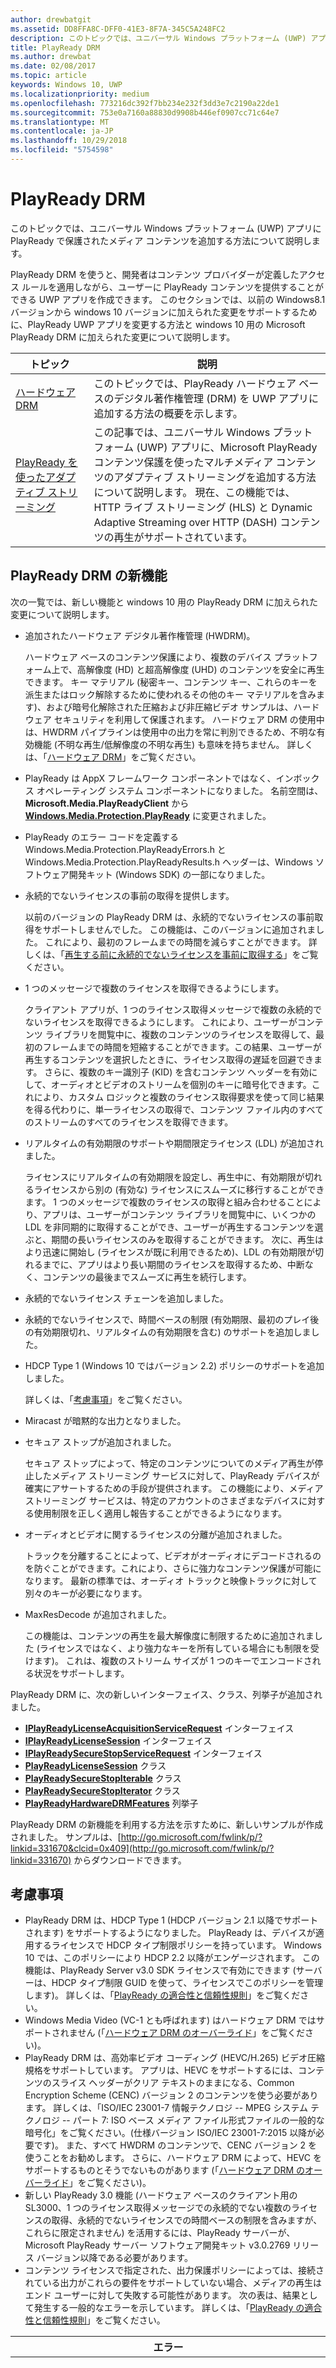```yaml
---
author: drewbatgit
ms.assetid: DD8FFA8C-DFF0-41E3-8F7A-345C5A248FC2
description: このトピックでは、ユニバーサル Windows プラットフォーム (UWP) アプリに PlayReady で保護されたメディア コンテンツを追加する方法について説明します。
title: PlayReady DRM
ms.author: drewbat
ms.date: 02/08/2017
ms.topic: article
keywords: Windows 10, UWP
ms.localizationpriority: medium
ms.openlocfilehash: 773216dc392f7bb234e232f3dd3e7c2190a22de1
ms.sourcegitcommit: 753e0a7160a88830d9908b446ef0907cc71c64e7
ms.translationtype: MT
ms.contentlocale: ja-JP
ms.lasthandoff: 10/29/2018
ms.locfileid: "5754598"
---
```

# <a name="playready-drm"></a>PlayReady DRM



このトピックでは、ユニバーサル Windows プラットフォーム (UWP) アプリに PlayReady で保護されたメディア コンテンツを追加する方法について説明します。

PlayReady DRM を使うと、開発者はコンテンツ プロバイダーが定義したアクセス ルールを適用しながら、ユーザーに PlayReady コンテンツを提供することができる UWP アプリを作成できます。 このセクションでは、以前の Windows8.1 バージョンから windows 10 バージョンに加えられた変更をサポートするために、PlayReady UWP アプリを変更する方法と windows 10 用の Microsoft PlayReady DRM に加えられた変更について説明します。
 
| トピック                                                                     | 説明                                                                                                                                                                                                                                                                             |
|---------------------------------------------------------------------------|-----------------------------------------------------------------------------------------------------------------------------------------------------------------------------------------------------------------------------------------------------------------------------------------|
| [ハードウェア DRM](hardware-drm.md)                                           | このトピックでは、PlayReady ハードウェア ベースのデジタル著作権管理 (DRM) を UWP アプリに追加する方法の概要を示します。                                                                                                                                                                 |
| [PlayReady を使ったアダプティブ ストリーミング](adaptive-streaming-with-playready.md) | この記事では、ユニバーサル Windows プラットフォーム (UWP) アプリに、Microsoft PlayReady コンテンツ保護を使ったマルチメディア コンテンツのアダプティブ ストリーミングを追加する方法について説明します。 現在、この機能では、HTTP ライブ ストリーミング (HLS) と Dynamic Adaptive Streaming over HTTP (DASH) コンテンツの再生がサポートされています。 |

## <a name="whats-new-in-playready-drm"></a>PlayReady DRM の新機能

次の一覧では、新しい機能と windows 10 用の PlayReady DRM に加えられた変更について説明します。

-   追加されたハードウェア デジタル著作権管理 (HWDRM)。

    ハードウェア ベースのコンテンツ保護により、複数のデバイス プラットフォーム上で、高解像度 (HD) と超高解像度 (UHD) のコンテンツを安全に再生できます。 キー マテリアル (秘密キー、コンテンツ キー、これらのキーを派生またはロック解除するために使われるその他のキー マテリアルを含みます)、および暗号化解除された圧縮および非圧縮ビデオ サンプルは、ハードウェア セキュリティを利用して保護されます。 ハードウェア DRM の使用中は、HWDRM パイプラインは使用中の出力を常に判別できるため、不明な有効機能 (不明な再生/低解像度の不明な再生) も意味を持ちません。 詳しくは、「[ハードウェア DRM](hardware-drm.md)」をご覧ください。

-   PlayReady は AppX フレームワーク コンポーネントではなく、インボックス オペレーティング システム コンポーネントになりました。 名前空間は、**Microsoft.Media.PlayReadyClient** から [**Windows.Media.Protection.PlayReady**](https://msdn.microsoft.com/library/windows/apps/dn986454) に変更されました。
-   PlayReady のエラー コードを定義する Windows.Media.Protection.PlayReadyErrors.h と Windows.Media.Protection.PlayReadyResults.h ヘッダーは、Windows ソフトウェア開発キット (Windows SDK) の一部になりました。
-   永続的でないライセンスの事前の取得を提供します。

    以前のバージョンの PlayReady DRM は、永続的でないライセンスの事前取得をサポートしませんでした。 この機能は、このバージョンに追加されました。 これにより、最初のフレームまでの時間を減らすことができます。 詳しくは、「[再生する前に永続的でないライセンスを事前に取得する](#proactively-acquire-a-non-persistent-license-before-playback)」をご覧ください。

-   1 つのメッセージで複数のライセンスを取得できるようにします。

    クライアント アプリが、1 つのライセンス取得メッセージで複数の永続的でないライセンスを取得できるようにします。 これにより、ユーザーがコンテンツ ライブラリを閲覧中に、複数のコンテンツのライセンスを取得して、最初のフレームまでの時間を短縮することができます。この結果、ユーザーが再生するコンテンツを選択したときに、ライセンス取得の遅延を回避できます。 さらに、複数のキー識別子 (KID) を含むコンテンツ ヘッダーを有効にして、オーディオとビデオのストリームを個別のキーに暗号化できます。これにより、カスタム ロジックと複数のライセンス取得要求を使って同じ結果を得る代わりに、単一ライセンスの取得で、コンテンツ ファイル内のすべてのストリームのすべてのライセンスを取得できます。

-   リアルタイムの有効期限のサポートや期間限定ライセンス (LDL) が追加されました。

    ライセンスにリアルタイムの有効期限を設定し、再生中に、有効期限が切れるライセンスから別の (有効な) ライセンスにスムーズに移行することができます。 1 つのメッセージで複数のライセンスの取得と組み合わせることにより、アプリは、ユーザーがコンテンツ ライブラリを閲覧中に、いくつかの LDL を非同期的に取得することができ、ユーザーが再生するコンテンツを選ぶと、期間の長いライセンスのみを取得することができます。 次に、再生はより迅速に開始し (ライセンスが既に利用できるため)、LDL の有効期限が切れるまでに、アプリはより長い期間のライセンスを取得するため、中断なく、コンテンツの最後までスムーズに再生を続行します。

-   永続的でないライセンス チェーンを追加しました。
-   永続的でないライセンスで、時間ベースの制限 (有効期限、最初のプレイ後の有効期限切れ、リアルタイムの有効期限を含む) のサポートを追加しました。
-   HDCP Type 1 (Windows 10 ではバージョン 2.2) ポリシーのサポートを追加しました。

    詳しくは、「[考慮事項](#things-to-consider)」をご覧ください。

-   Miracast が暗黙的な出力となりました。
-   セキュア ストップが追加されました。

    セキュア ストップによって、特定のコンテンツについてのメディア再生が停止したメディア ストリーミング サービスに対して、PlayReady デバイスが確実にアサートするための手段が提供されます。 この機能により、メディア ストリーミング サービスは、特定のアカウントのさまざまなデバイスに対する使用制限を正しく適用し報告することができるようになります。

-   オーディオとビデオに関するライセンスの分離が追加されました。

    トラックを分離することによって、ビデオがオーディオにデコードされるのを防ぐことができます。これにより、さらに強力なコンテンツ保護が可能になります。 最新の標準では、オーディオ トラックと映像トラックに対して別々のキーが必要になります。

-   MaxResDecode が追加されました。

    この機能は、コンテンツの再生を最大解像度に制限するために追加されました (ライセンスではなく、より強力なキーを所有している場合にも制限を受けます)。 これは、複数のストリーム サイズが 1 つのキーでエンコードされる状況をサポートします。

PlayReady DRM に、次の新しいインターフェイス、クラス、列挙子が追加されました。

-   [**IPlayReadyLicenseAcquisitionServiceRequest**](https://msdn.microsoft.com/library/windows/apps/dn986077) インターフェイス
-   [**IPlayReadyLicenseSession**](https://msdn.microsoft.com/library/windows/apps/dn986080) インターフェイス
-   [**IPlayReadySecureStopServiceRequest**](https://msdn.microsoft.com/library/windows/apps/dn986090) インターフェイス
-   [**PlayReadyLicenseSession**](https://msdn.microsoft.com/library/windows/apps/dn986309) クラス
-   [**PlayReadySecureStopIterable**](https://msdn.microsoft.com/library/windows/apps/dn986371) クラス
-   [**PlayReadySecureStopIterator**](https://msdn.microsoft.com/library/windows/apps/dn986375) クラス
-   [**PlayReadyHardwareDRMFeatures**](https://msdn.microsoft.com/library/windows/apps/dn986265) 列挙子

PlayReady DRM の新機能を利用する方法を示すために、新しいサンプルが作成されました。 サンプルは、[http://go.microsoft.com/fwlink/p/?linkid=331670&clcid=0x409](http://go.microsoft.com/fwlink/p/?linkid=331670) からダウンロードできます。

## <a name="things-to-consider"></a>考慮事項

-   PlayReady DRM は、HDCP Type 1 (HDCP バージョン 2.1 以降でサポートされます) をサポートするようになりました。 PlayReady は、デバイスが適用するライセンスで HDCP タイプ制限ポリシーを持っています。 Windows 10 では、このポリシーにより HDCP 2.2 以降がエンゲージされます。 この機能は、PlayReady Server v3.0 SDK ライセンスで有効にできます (サーバーは、HDCP タイプ制限 GUID を使って、ライセンスでこのポリシーを管理します)。 詳しくは、「[PlayReady の適合性と信頼性規則](http://www.microsoft.com/playready/licensing/compliance/)」をご覧ください。
-   Windows Media Video (VC-1 とも呼ばれます) はハードウェア DRM ではサポートされません (「[ハードウェア DRM のオーバーライド](hardware-drm.md#override-hardware-drm)」をご覧ください)。
-   PlayReady DRM は、高効率ビデオ コーディング (HEVC/H.265) ビデオ圧縮規格をサポートしています。 アプリは、HEVC をサポートするには、コンテンツのスライス ヘッダーがクリア テキストのままになる、Common Encryption Scheme (CENC) バージョン 2 のコンテンツを使う必要があります。 詳しくは、「ISO/IEC 23001-7 情報テクノロジ -- MPEG システム テクノロジ -- パート 7: ISO ベース メディア ファイル形式ファイルの一般的な暗号化」をご覧ください。(仕様バージョン ISO/IEC 23001-7:2015 以降が必要です)。 また、すべて HWDRM のコンテンツで、CENC バージョン 2 を使うことをお勧めします。 さらに、ハードウェア DRM によって、HEVC をサポートするものとそうでないものがあります (「[ハードウェア DRM のオーバーライド](hardware-drm.md#override-hardware-drm)」をご覧ください)。
-   新しい PlayReady 3.0 機能 (ハードウェア ベースのクライアント用の SL3000、1 つのライセンス取得メッセージでの永続的でない複数のライセンスの取得、永続的でないライセンスでの時間ベースの制限を含みますが、これらに限定されません) を活用するには、PlayReady サーバーが、Microsoft PlayReady サーバー ソフトウェア開発キット v3.0.2769 リリース バージョン以降である必要があります。
-   コンテンツ ライセンスで指定された、出力保護ポリシーによっては、接続されている出力がこれらの要件をサポートしていない場合、メディアの再生はエンド ユーザーに対して失敗する可能性があります。 次の表は、結果として発生する一般的なエラーを示しています。 詳しくは、「[PlayReady の適合性と信頼性規則](http://www.microsoft.com/playready/licensing/compliance/)」をご覧ください。

| エラー                                                   | 値      | 説明                                                                                                                                                                                                                                                                                                                                                                                                                                                                                                 |
|---------------------------------------------------------|------------|-------------------------------------------------------------------------------------------------------------------------------------------------------------------------------------------------------------------------------------------------------------------------------------------------------------------------------------------------------------------------------------------------------------------------------------------------------------------------------------------------------------|
| ERROR\_GRAPHICS\_OPM\_OUTPUT\_DOES\_NOT\_SUPPORT\_HDCP  | 0xC0262513 | ライセンスの出力保護ポリシーでは、モニターが HDCP をエンゲージする必要がありますが、HDCP をエンゲージできませんでした。                                                                                                                                                                                                                                                                                                                                                                                              |
| MF\_E\_POLICY\_UNSUPPORTED                              | 0xC00D7159 | ライセンスの出力保護ポリシーでは、モニターが HDCP Type 1 をエンゲージする必要がありますが、HDCP Type 1 をエンゲージできませんでした。                                                                                                                                                                                                                                                                                                                                                                                |
| DRM\_E\_TEE\_OUTPUT\_PROTECTION\_REQUIREMENTS\_NOT\_MET | 0x8004CD22 | このエラー コードは、ハードウェア DRM で実行されている場合にのみ発生します。 ライセンスの出力保護ポリシーでは、モニターが HDCP をエンゲージするか、コンテンツの実質的な解像度を減らす必要がありますが、ハードウェア DRM はコンテンツの解像度の減少をサポートしていないため、HDCP をエンゲージできず、コンテンツの実質的な解像度を減らすことができませんでした。 ソフトウェア DRM で、コンテンツは再生されます。 「[ハードウェア DRM を使うための考慮事項](hardware-drm.md#considerations-for-using-hardware-drm)」をご覧ください。 |
| ERROR\_GRAPHICS\_OPM\_NOT\_SUPPORTED                    | 0xc0262500 | グラフィックス ドライバーは、出力保護をサポートしていません。 たとえば、モニターが VGA 経由で接続されているか、デジタル出力用の適切なグラフィックス ドライバーがインストールされていません。 後者の場合、インストールされている一般的なドライバーは Microsoft ベーシック ディスプレイ アダプターであり、適切なグラフィックス ドライバーをインストールすることで、問題が解決されます。                                                                                                                                                  |

## <a name="output-protection"></a>出力保護

次のセクションでは、PlayReady ライセンスの出力保護ポリシーを用いて Windows 10 用の PlayReady DRM を使用する場合の動作について説明します。

PlayReady DRM でサポートされる出力保護レベルは、**Microsoft PlayReady の拡張可能なメディア使用権仕様**に記載されています。 このドキュメントは、PlayReady ライセンス製品に付属しているドキュメント パッケージに含まれています。

> [!NOTE]
> ライセンス サーバーで設定できる出力保護レベルの許容値は、[PlayReady の適合性規則](https://www.microsoft.com/playready/licensing/compliance/)に準拠します。

PlayReady DRM では、PlayReady の適合性規則で指定された出力コネクタ上でのみ出力保護ポリシーを使用してコンテンツを再生できます。 PlayReady の適合性規則で指定された出力コネクタの条件について詳しくは、[PlayReady の適合性と信頼性規則の定義済みの条件](https://www.microsoft.com/playready/licensing/compliance/)をご覧ください

このセクションは、主に Windows 10 用の PlayReady DRM と、一部の Windows クライアントでも利用できる Windows 10 用の PlayReady ハードウェア DRM を使用した出力保護シナリオについて扱います。 PlayReady HWDRM を使用すると、すべての出力保護は Windows TEE 実装内から適用されます ([ハードウェア DRM](hardware-drm.md) をご覧ください)。 このため、PlayReady SWDRM (ソフトウェア DRM) を使用する場合とは一部の動作が異なります。

* 未圧縮デジタル ビデオ用の出力保護レベル (OPL) 270 のサポート。Windows 10 用の PlayReady HWDRM では解像度の低下がサポートされず、HDCP (高帯域幅デジタル コンテンツ保護) がエンゲージされます。 HWDRM の高解像度コンテンツには、270 を超える OPL をお勧めします (ただし、必須ではありません)。 さらに、ライセンス (HDCP バージョン 2.2 以降) で HDCP タイプ制限を設定する必要があります。
* SWDRM とは異なり、HWDRM を使用すると、出力の保護は最も能力の低いモニターに基づいてすべてのモニターに適用されます。 たとえば、ユーザーが 2 台のモニターを接続していて、1 台が HDCP をサポートし、もう 1 台がサポートしていない場合、HDCP をサポートするモニターでコンテンツがレンダリングされているのみの場合でも、ライセンスに HDCP が必要な場合、再生は失敗します。 SWDRM では、HDCP をサポートされているモニターにレンダリングされているのみの場合、コンテンツは再生されます。
* コンテンツのキーとライセンスで、次の条件が満たされていない限り、HWDRM はクライアントで使用され、安全であることが保証されません。
    * ビデオのコンテンツ キーに使われるライセンスには、最低限のセキュリティ レベルとして 3000 が必要です。
    * オーディオは、ビデオとは異なるコンテンツ キーに暗号化される必要があります。また、オーディオに使われるライセンスには、最低限のセキュリティ レベルとして 2000 が必要です。 または、オーディオをプレーン テキストのままにすることもできます。
* すべての SWDRM のシナリオでは、オーディオやビデオのコンテンツ キーに使用される PlayReady ライセンスの最低限のセキュリティ レベルが 2000 以下である必要があります。

### <a name="output-protection-levels"></a>出力保護レベル

次の表では、PlayReady ライセンスのさまざまな OPL 間のマッピングと、Windows 10 用の PlayReady DRM でそれらを適用する方法の概要を示します。

#### <a name="video"></a>ビデオ

<table>
    <tr>
        <th rowspan="2">OPL</th>
        <th>圧縮デジタル ビデオ</th>
        <th colspan="2">未圧縮デジタル ビデオ</th>
        <th>アナログ テレビ</th>
    </tr>
    <tr>
        <th>任意</th>
        <th colspan="2">HDMI、DVI、DisplayPort、MHL</th>
        <th>コンポジット、コンポーネント</th>
    </tr>
    <tr>
        <th>100</th>
        <td rowspan="6">該当なし。\*</td>
        <td colspan="2">コンテンツが渡されます。</td>
        <td>コンテンツが渡されます。</td>
    </tr>
    <tr>
        <th>150</th>
        <td colspan="2" rowspan="2">該当なし。\*</td>
        <td>CGMS-A CopyNever がエンゲージされている場合、または CGMS-A をエンゲージできない場合に、コンテンツが渡されます。</td>
    </tr>
    <tr>
        <th>200</th>
        <td>CGMS-A CopyNever がエンゲージされている場合に、コンテンツが渡されます。</td>
    </tr>
    <tr>
        <th>250</th>
        <td colspan="2">HDCP に対するエンゲージを試みますが、結果にかかわらずコンテンツが渡されます。</td>
        <td rowspan="5">該当なし。\*</td>
    </tr>
    <tr>
        <th>270</th>
        <td><b>SWDRM</b>: HDCP のエンゲージを試みます。 HDCP をエンゲージできない場合、PC は 1 フレームあたりの有効な解像度を 520,000 ピクセルに制限し、コンテンツが渡されます。</td>
        <td><b>HWDRM</b>: HDCP を使用してコンテンツが渡されます。 HDCP をエンゲージできない場合、HDMI ポートと DVI ポートでの再生はブロックされます</td>
    </tr>
    <tr>
        <th>300</th>
        <td colspan="2">
            <p>
                **HDCP のタイプ制限が定義されていない場合:** HDCP でコンテンツを渡されます。 HDCP をエンゲージできない場合、HDMI ポートと DVI ポートでの再生はブロックされます。
            </p>
            <p>
                **HDCP のタイプ制限が定義されている場合**: HDCP 2.2 でコンテンツが渡され、コンテンツ ストリーム タイプが 1 に設定されます。 HDCP をエンゲージできない、またはコンテンツ ストリーム タイプを 1 に設定できない場合、HDMI ポートと DVI ポートでの再生はブロックされます。
            </p>
        </td>
    </tr>
    <tr>
        <th>400</th>
        <td rowspan="2">Windows 10 では、後続の OPL 値に関わらず、圧縮デジタル ビデオ コンテンツが出力に渡されることはありません。 圧縮デジタル ビデオ コンテンツについて詳しくは、<a href="https://www.microsoft.com/playready/licensing/compliance/">PlayReady 製品の適合規則</a>をご覧ください。</td>
        <td colspan="2" rowspan="2">該当なし。\*</td>
    </tr>
    <tr>
        <th>500</th>
    </tr>
</table>
<br/>

\* 出力保護レベルの値の中には、ライセンス サーバーによって設定できないものもあります。 詳しくは、「[PlayReady の適合性規則](https://www.microsoft.com/playready/licensing/compliance/)」をご覧ください。

#### <a name="audio"></a>オーディオ

<table>
    <tr>
        <th rowspan="2">OPL</th>
        <th>圧縮デジタル オーディオ</th>
        <th>未圧縮デジタル オーディオ</th>
        <th>アナログまたは USB オーディオ</th>
    </tr>
    <tr>
        <th>HDMI、DisplayPort、MHL</th>
        <th>HDMI、DisplayPort、MHL</th>
        <th>任意</th>
    </tr>
    <tr>
        <th>100</th>
        <td rowspan="3">コンテンツが渡されます。</td>
        <td>コンテンツが渡されます。</td>
        <td rowspan="5">コンテンツが渡されます。</td>
    </tr>
    <tr>
        <th>150</th>
        <td rowspan="4">コンテンツは渡されません。</td>
    </tr>
    <tr>
        <th>200</th>
    </tr>
    <tr>
        <th>250</th>
        <td>HDMI、DisplayPort、または MHL で HDCP がエンゲージされている場合、または SCMS がエンゲージされて CopyNever に設定されている場合、コンテンツが渡されます。</td>
    </tr>
    <tr>
        <th>300</th>
        <td>HDMI、DisplayPort、または MHL で HDCP がエンゲージされている場合にコンテンツが渡されます。</td>
    </tr>
</table>
<br/>

### <a name="miracast"></a>Miracast

PlayReady DRM では、HDCP 2.0 以降がエンゲージされるとすぐに Miracast 出力を通じてコンテンツを再生できます。 ただし、Windows 10 では Miracast は*デジタル*出力と見なされます。 Miracast シナリオについて詳しくは、[PlayReady の適合規則](https://www.microsoft.com/playready/licensing/compliance/)をご覧ください。 次の表に、PlayReady ライセンスのさまざまな OPL 間のマッピングと、PlayReady DRM でそれらを Miracast 出力に適用する方法について、概要を示します。

<table>
    <tr>
        <th>OPL</th>
        <th>圧縮デジタル オーディオ</th>
        <th>未圧縮デジタル オーディオ</th>
        <th>圧縮デジタル ビデオ</th>
        <th>未圧縮デジタル ビデオ</th>
    </tr>
    <tr>
        <th>100</th>
        <td rowspan="4">HDCP 2.0 以降がエンゲージされている場合はコンテンツが渡されます。 エンゲージできない場合はコンテンツが渡されません。</td>
        <td>HDCP 2.0 以降がエンゲージされている場合はコンテンツが渡されます。 エンゲージできない場合はコンテンツが渡されません。</td>
        <td rowspan="6">該当なし。\*</td>
        <td>HDCP 2.0 以降がエンゲージされている場合はコンテンツが渡されます。 エンゲージできない場合はコンテンツが渡されません。</td>
    </tr>
    <tr>
        <th>150</th>
        <td rowspan="3">コンテンツは渡されません。</td>
        <td rowspan="2">該当なし。\*</td>
    </tr>
    <tr>
        <th>200</th>
    </tr>
    <tr>
        <th>250</th>
        <td rowspan="2">HDCP 2.0 以降がエンゲージされている場合はコンテンツが渡されます。 エンゲージできない場合はコンテンツが渡されません。</td>
    </tr>
    <tr>
        <th>270</th>
        <td colspan="2">該当なし。\*</td>
    </tr>
    <tr>
        <th>300</th>
        <td>HDCP 2.0 以降がエンゲージされている場合はコンテンツが渡されます。 エンゲージできない場合はコンテンツが渡されません。</td>
        <td>コンテンツは渡されません。</td>
        <td>
            <p>
                **HDCP のタイプ制限が定義されていない場合:** HDCP 2.0 以降がエンゲージされている場合はコンテンツが渡されます。 エンゲージできない場合はコンテンツが渡されません。
            </p>
            <p>
                **HDCP のタイプ制限が定義されている場合:** HDCP 2.2 でコンテンツが渡され、コンテンツ ストリーム タイプが 1 に設定されます。 HDCP をエンゲージできない場合、またはコンテンツ ストリーム タイプを 1 に設定できない場合、コンテンツは渡されません。
            </p>        
        </td>
    </tr>
    <tr>
        <th>400</th>
        <td rowspan="2" colspan="2">該当なし。\*</td>
        <td rowspan="2">Windows 10 では、後続の OPL 値に関わらず、圧縮デジタル ビデオ コンテンツが出力に渡されることはありません。 圧縮デジタル ビデオ コンテンツについて詳しくは、<a href="https://www.microsoft.com/playready/licensing/compliance/">PlayReady 製品の適合規則</a>をご覧ください。</td>
        <td rowspan="2">該当なし。\*</td>
    </tr>
    <tr>
        <th>500</th>
    </tr>
</table>
<br/>

\* 出力保護レベルの値の中には、ライセンス サーバーによって設定できないものもあります。 詳しくは、「[PlayReady の適合性規則](https://www.microsoft.com/playready/licensing/compliance/)」をご覧ください。

### <a name="additional-explicit-output-restrictions"></a>その他の明示的な出力制限

次の表では、明示的なデジタル ビデオ出力保護の制限に関する Windows 10 用の PlayReady DRM の実装を説明します。

<table>
    <tr>
        <th>シナリオ</th>
        <th>GUID</th>
        <th>条件</th>
        <th>結果</th>
    </tr>
    <tr>
        <th>有効な解像度の最大のデコード サイズ</th>
        <td>9645E831-E01D-4FFF-8342-0A720E3E028F</td>
        <td>接続された出力: デジタル ビデオ出力、Miracast、HDMI、DVI など</td>
        <td>
            <p>
                次のいずれかに制限される場合にコンテンツが渡されます。  
            </p>
            <ul>
                <li>(a) フレームの幅が最大フレーム幅以下で (ピクセル単位)、フレームの高さが最大フレーム高以下 (ピクセル単位)</li>
                <li>(b) フレームの高さが最大フレーム幅以下で (ピクセル単位)、フレームの幅が最大フレーム高以下 (ピクセル単位)</li>
            </ul>                   
        </td>
    </tr>
    <tr>
        <th>HDCP タイプの制限</th>
        <td>ABB2C6F1-E663-4625-A945-972D17B231E7</td>
        <td>接続された出力: デジタル ビデオ出力、Miracast、HDMI、DVI など</td>
        <td>HDCP 2.2 でコンテンツが渡され、コンテンツ ストリーム タイプが 1 に設定されます。 HDCP 2.2 をエンゲージできない場合、またはコンテンツ ストリーム タイプを 1 に設定できない場合、コンテンツは渡されません。 未圧縮デジタル ビデオ出力の保護レベルに 271 以上の値が指定されている必要もあります。</td>
    </tr>
</table>
<br/>

次の表では、明示的なアナログ ビデオ出力保護の制限に関する Windows 10 用の PlayReady DRM の実装を説明します。

<table>
    <tr>
        <th>シナリオ</th>
        <th>GUID</th>
        <th>条件</th>
        <th colspan="2">結果</th>
    </tr>
    <tr>
        <th>アナログ コンピューター モニター</th>
        <td>D783A191-E083-4BAF-B2DA-E69F910B3772</td>
        <td>接続された出力: VGA、DVI&ndash;アナログなど</td>
        <td><b>SWDRM:</b> PC は有効な解像度を 1 フレームあたり 520,000 epx に制限し、コンテンツが渡されます。</td>
        <td><b>HWDRM:</b> コンテンツは渡されません。</td>
    </tr>
    <tr>
        <th>アナログ コンポーネント</th>
        <td>811C5110-46C8-4C6E-8163-C0482A15D47E</td>
        <td>接続された出力: コンポーネント</td>
        <td><b>SWDRM:</b> PC は有効な解像度を 1 フレームあたり 520,000 epx に制限し、コンテンツが渡されます。</td>
        <td><b>HWDRM:</b> コンテンツは渡されません。</td>
    </tr>
    <tr>
        <th rowspan="2">アナログ テレビ出力</th>
        <td>2098DE8D-7DDD-4BAB-96C6-32EBB6FABEA3</td>
        <td>アナログ テレビの OPL が 151 未満</td>
        <td colspan="2">CGMS-A がエンゲージされる必要があります。</td>
    </tr>
    <tr>
        <td>225CD36F-F132-49EF-BA8C-C91EA28E4369</td>
        <td>アナログ テレビ OPL は 101 未満で、ライセンスには 2098DE8D-7DDD-4BAB-96C6-32EBB6FABEA3 が含まれません。</td>
        <td colspan="2">CGMS-A のエンゲージが試行される必要はありますが、結果にかかわらずコンテンツが再生される可能性があります。</td>
    </tr>
    <tr>
        <th>自動ゲイン制御とカラー ストライプ</th>
        <td>C3FD11C6-F8B7-4D20-B008-1DB17D61F2DA</td>
        <td>520,000 ピクセル以下の解像度でコンテンツがアナログ TV 出力に渡される場合</td>
        <td colspan="2">解像度が 520,000 ピクセル未満のコンポーネント ビデオおよび PAL モードには自動ゲイン制御のみが設定され、解像度が 520,000 ピクセル未満の NTSC には自動ゲイン制御とカラー ストライプ情報が設定されます。これについては、適合規則のテーブル 3.5.7.3 に 記載されています。</td>
    </tr>
    <tr>
        <th>デジタルのみの出力</th>
        <td>760AE755-682A-41E0-B1B3-DCDF836A7306</td>
        <td>接続されている出力がアナログ</td>
        <td colspan="2">コンテンツは渡されません</td>
    </tr>
</table>
<br/>

> [!NOTE]
> "Mini DisplayPort to VGA" のようなアダプター ドングルを再生に使用する場合、Windows 10 ではその出力はデジタル ビデオ出力と見なされ、アナログ ビデオ ポリシーが適用されません。

次の表では、他の状況で再生を可能にする Windows 10 用の PlayReady DRM 実装について説明します。

<table>
    <tr>
        <th>シナリオ</th>
        <th>GUID</th>
        <th>条件</th>
        <th colspan="2">結果</th>
    </tr>
    <tr>
        <th>不明な出力</th>
        <td>786627D8-C2A6-44BE-8F88-08AE255B01A7</td>
        <td>出力を適切に特定できない場合、またはグラフィックス ドライバーで OPM を確立できない場合</td>
        <td><b>SWDRM:</b> コンテンツが渡されます。</td>
        <td><b>HWDRM:</b> コンテンツは渡されません。</td>
    </tr>
    <tr>
        <th>制限のある不明な出力</th>
        <td>B621D91F-EDCC-4035-8D4B-DC71760D43E9</td>
        <td>出力を適切に特定できない場合、またはグラフィックス ドライバーで OPM を確立できない場合</td>
        <td><b>SWDRM:</b> PC は有効な解像度を 1 フレームあたり 520,000 epx に制限し、コンテンツが渡されます。</td>
        <td><b>HWDRM:</b> コンテンツは渡されません。</td>
    </tr>
</table>
<br/>

## <a name="prerequisites"></a>前提条件

PlayReady で保護された UWP アプリの作成を開始する前に、次のソフトウェアがシステムにインストールされている必要があります。

-   Windows 10。
-   UWP アプリの PlayReady DRM の任意のサンプルをコンパイルするが場合、は、Microsoft Visual Studio2015 を使用する必要がありますか、後で、サンプルをコンパイルします。 任意の Windows8.1 ストア アプリ用の PlayReady DRM のサンプルをコンパイルするのに Microsoft Visual Studio2013 を引き続き使用できます。

<!--This is no longer available-->
<!--If you are planning to play back MPEG-2/H.262 content on your app, you must also download and install [Windows 8.1 Media Center Pack](http://go.microsoft.com/fwlink/p/?LinkId=626876).-->

## <a name="playready-uwp-app-migration-guide"></a>PlayReady UWP アプリの移行ガイド

このセクションには、既にある PlayReady Windows 8.x ストア アプリを windows 10 に移行する方法に関する情報が含まれます。

Windows 10 の PlayReady UWP アプリの名前空間は、 **Microsoft.Media.PlayReadyClient**から[**Windows.Media.Protection.PlayReady**](https://msdn.microsoft.com/library/windows/apps/dn986454)に変更されました。 つまり、コード内で以前の名前空間を探し、新しい名前空間に置き換える必要があります。 winmd ファイルは、引き続き参照されます。 Windows 10 オペレーティング システムで windows.media.winmd の一部です。 TH の Windows SDK の一部として、windows.winmd に含まれています。 winmd ファイルは、UWP では、windows.foundation.univeralappcontract.winmd で参照されます。

PlayReady で保護された高解像度 (HD) コンテンツ (1080p) および超高解像度 (UHD) コンテンツを再生するには、PlayReady ハードウェア DRM を実装する必要があります。 PlayReady ハードウェア DRM を実装する方法について詳しくは、「[ハードウェア DRM](hardware-drm.md)」をご覧ください。

一部のコンテンツは、ハードウェア DRM ではサポートされません。 ハードウェア DRM の無効化とソフトウェア DRM の有効化について詳しくは、「[ハードウェア DRM のオーバーライド](hardware-drm.md#override-hardware-drm)」をご覧ください。

メディア保護マネージャーについては、コードに次の設定を必ず含めてください (まだ含まれていない場合)。

```cs
var mediaProtectionManager = new Windows.Media.Protection.MediaProtectionManager();

mediaProtectionManager.Properties["Windows.Media.Protection.MediaProtectionSystemId"] = 
             '{F4637010-03C3-42CD-B932-B48ADF3A6A54}'
var cpsystems = new Windows.Foundation.Collections.PropertySet();
cpsystems["{F4637010-03C3-42CD-B932-B48ADF3A6A54}"] = 
                "Windows.Media.Protection.PlayReady.PlayReadyWinRTTrustedInput";
mediaProtectionManager.Properties["Windows.Media.Protection.MediaProtectionSystemIdMapping"] = cpsystems;

mediaProtectionManager.Properties["Windows.Media.Protection.MediaProtectionContainerGuid"] = 
                "{9A04F079-9840-4286-AB92-E65BE0885F95}";
```

## <a name="proactively-acquire-a-non-persistent-license-before-playback"></a>再生する前に永続的でないライセンスを事前に取得する

このセクションでは、再生を開始する前に、永続的でないライセンスを事前に取得する方法について説明します。

以前のバージョンの PlayReady DRM では、永続的でないライセンスは、再生中のみ反応的に取得できました。 このバージョンでは、再生を開始する前に、永続的でないライセンスを事前に取得することができます。

1.  永続的でないライセンスを格納できる再生セッションを事前に作成します。 例:

    ```cs
    var cpsystems = new Windows.Foundation.Collections.PropertySet();       
    cpsystems["{F4637010-03C3-42CD-B932-B48ADF3A6A54}"] = "Windows.Media.Protection.PlayReady.PlayReadyWinRTTrustedInput"; // PlayReady

    var pmpSystemInfo = new Windows.Foundation.Collections.PropertySet();
    pmpSystemInfo["Windows.Media.Protection.MediaProtectionSystemId"] = "{F4637010-03C3-42CD-B932-B48ADF3A6A54}";
    pmpSystemInfo["Windows.Media.Protection.MediaProtectionSystemIdMapping"] = cpsystems;
    var pmpServer = new Windows.Media.Protection.MediaProtectionPMPServer( pmpSystemInfo );
    ```

2.  その再生セッションをライセンス取得クラスに結び付けます。 例:

    ```cs
    var licenseSessionProperties = new Windows.Foundation.Collections.PropertySet();
    licenseSessionProperties["Windows.Media.Protection.MediaProtectionPMPServer"] = pmpServer;
    var licenseSession = new Windows.Media.Protection.PlayReady.PlayReadyLicenseSession( licenseSessionProperties );
    ```

3.  ライセンス サービス要求を作成します。 例:

    ```cs
    var laSR = licenseSession.CreateLAServiceRequest();
    ```

4.  手順 3. で作成したサービスの要求を使ってライセンスの取得を実行します。 ライセンスは、再生セッションに格納されます。
5.  再生のメディア ソースに再生セッションに結び付けます。 次に例を示します。

    ```cs
    licenseSession.configureMediaProtectionManager( mediaProtectionManager );
    videoPlayer.msSetMediaProtectionManager( mediaProtectionManager );
    ```
    
## <a name="query-for-protection-capabilities"></a>保護機能を照会する
Windows 10 Version 1703 以降では、デコード コーデック、解像度、出力保護 (HDCP) などの HW DRM 機能を照会できます。 クエリを実行するには、[**IsTypeSupported**](https://docs.microsoft.com/uwp/api/windows.media.protection.protectioncapabilities.istypesupported) メソッドを使います。このメソッドには、サポート状態を照会する機能を表す文字列と、クエリの適用先のキー システムを指定する文字列を指定します。 サポートされている文字列値の一覧については、API リファレンスの [**IsTypeSupported**](https://docs.microsoft.com/uwp/api/windows.media.protection.protectioncapabilities.istypesupported) のページをご覧ください。 次のコード例は、このメソッドの使用方法を示しています。  

    ```cs
    using namespace Windows::Media::Protection;

    ProtectionCapabilities^ sr = ref new ProtectionCapabilities();

    ProtectionCapabilityResult result = sr->IsTypeSupported(
    L"video/mp4; codecs=\"avc1.640028\"; features=\"decode-bpp=10,decode-fps=29.97,decode-res-x=1920,decode-res-y=1080\"",
    L"com.microsoft.playready");

    switch (result)
    {
        case ProtectionCapabilityResult::Probably:
        // Queue up UHD HW DRM video
        break;

        case ProtectionCapabilityResult::Maybe:
        // Check again after UI or poll for more info.
        break;

        case ProtectionCapabilityResult::NotSupported:
        // Do not queue up UHD HW DRM video.
        break;
    }
    ```
## <a name="add-secure-stop"></a>セキュア ストップを追加する

このセクションでは、UWP アプリにセキュア ストップを追加する方法を説明します。

セキュア ストップによって、特定のコンテンツについてのメディア再生が停止したメディア ストリーミング サービスに対して、PlayReady デバイスが確実にアサートするための手段が提供されます。 この機能により、メディア ストリーミング サービスは、特定のアカウントのさまざまなデバイスに対する使用制限を正しく適用し報告することができるようになります。

セキュア ストップのチャレンジを送信する主なシナリオが 2 つあります。

-   コンテンツの最後に達したか、ユーザーがメディア プレゼンテーションを途中で停止したため、メディア プレゼンテーションが停止した場合。
-   (システムまたはアプリのクラッシュなどにより) 前回のセッションが予期せずに終了した場合。 アプリは、起動時またはシャットダウン時に、未処理のセキュア ストップ セッションについて照会し、その他のメディア再生とは別にチャレンジを送信する必要があります。

セキュア ストップのサンプル実装については、[http://go.microsoft.com/fwlink/p/?linkid=331670&clcid=0x409](http://go.microsoft.com/fwlink/p/?linkid=331670) にある PlayReady サンプルの securestop.cs ファイルをご覧ください。

## <a name="use-playready-drm-on-xbox-one"></a>Xbox One での PlayReady DRM の使用

Xbox One において UWP アプリで PlayReady DRM を使用するには、まず、アプリの公開に使用するデベロッパー センター アカウントを登録して、PlayReady の使用許可を得る必要があります。 これは次の 2 つのいずれかの方法で行うことができます。

* Microsoft の連絡担当者を通じて許可を申請します。
* デベロッパー センター アカウントと会社名を [pronxbox@microsoft.com](mailto:pronxbox@microsoft.com) に送信して許可を申請します。

許可を受信したら、追加の `<DeviceCapability>` をアプリ マニフェストに追加する必要があります。 アプリケーション マニフェスト デザイナーには現在利用できる設定がないため、これは手動で追加する必要があります。 構成するには、次の手順を実行します。

1. Visual Studio でプロジェクトを開き、**ソリューション エクスプローラー**を開いて **Package.appxmanifest** を右クリックします。
2. **[ファイルを開くアプリケーションの選択]** をクリックして **[XML (テキスト) エディター]** を選択し、**[OK]** をクリックします。
3. `<Capabilities>` タグの間に次の `<DeviceCapability>` を追加します。

    ```xml
    <DeviceCapability Name="6a7e5907-885c-4bcb-b40a-073c067bd3d5" />
    ```

4. ファイルを保存します。

最後に、Xbox One で PlayReady を使用する場合の最後の考慮事項として、開発キットでは、SL150 のみに使用が制限されています (SL2000 や SL3000 のコンテンツは再生できません)。 製品デバイスではセキュリティ レベルの高いコンテンツを再生できますが、開発キットでアプリをテストするには、SL150 のコンテンツを使用する必要があります。 このコンテンツのテストは、次のいずれかの方法で行うことができます。

* SL150 ライセンスを必要とするテスト コンテンツを選択して使用します。
* 特定の認証されたテスト アカウントのみが、特定のコンテンツについて SL150 ライセンスを取得できるようにロジックを実装します。

企業と製品に応じて最適なアプローチを使用してください。


## <a name="see-also"></a>関連項目
- [メディア再生](media-playback.md)




